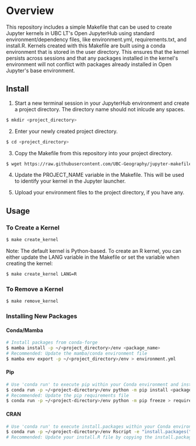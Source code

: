 # Overview

This repository includes a simple Makefile that can be used to create Jupyter kernels in UBC LT's Open JupyterHub using standard environment/dependency files, like environment.yml, requirements.txt, and install.R. Kernels created with this Makefile are built using a conda environment that is stored in the user directory. This ensures that the kernel persists across sessions and that any packages installed in the kernel's environment will not conflict with packages already installed in Open Jupyter's base environment.

## Install

1. Start a new terminal session in your JupyterHub environment and create a project directory. The directory name should not inlcude any spaces.

```bash
$ mkdir <project_directory>
```

2. Enter your newly created project directory.

```bash
$ cd <project_directory>
```

3. Copy the Makefile from this repository into your project directory.

```bash
$ wget https://raw.githubusercontent.com/UBC-Geography/jupyter-makefile/main/Makefile
```

4. Update the PROJECT_NAME variable in the Makefile. This will be used to identify your kernel in the Jupyter launcher.

5. Upload your environment files to the project directory, if you have any.

## Usage

### To Create a Kernel

```bash
$ make create_kernel
```

Note: The default kernel is Python-based. To create an R kernel, you can either update the LANG variable in the Makefile or set the variable when creating the kernel:

```bash
$ make create_kernel LANG=R
```

### To Remove a Kernel

```bash
$ make remove_kernel
```

### Installing New Packages

#### Conda/Mamba

```bash
# Install packages from conda-forge
$ mamba install -p ~/<project_directory>/env <package_name>
# Recommended: Update the mamba/conda environment file
$ mamba env export -p ~/<project_directory>/env > environment.yml
```

#### Pip

```bash
# Use 'conda run' to execute pip within your Conda environment and install packages from PyPI
$ conda run -p ~/<project-directory>/env python -m pip install <package_name>
# Recommended: Update the pip requirements file
$ conda run -p ~/<project-directory>/env python -m pip freeze > requirements.txt
```

#### CRAN

```bash
# Use 'conda run' to execute install.packages within your Conda environment and install packages from CRAN
$ conda run -p ~/<project-directory>/env Rscript -e "install.packages("<package_name>")"
# Recommended: Update your install.R file by copying the install.packages call into it
```